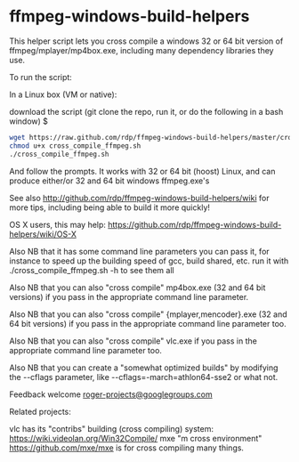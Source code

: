 ffmpeg-windows-build-helpers
============================

This helper script lets you cross compile a windows 32 or 64 bit version of ffmpeg/mplayer/mp4box.exe,
including many dependency libraries they use.

To run the script:

In a Linux box (VM or native):

download the script (git clone the repo, run it, or do the following in a bash window) $

```bash
wget https://raw.github.com/rdp/ffmpeg-windows-build-helpers/master/cross_compile_ffmpeg.sh -O cross_compile_ffmpeg.sh
chmod u+x cross_compile_ffmpeg.sh
./cross_compile_ffmpeg.sh
```

And follow the prompts.
It works with 32 or 64 bit (hoost) Linux, and can produce either/or 32 and 64 bit windows ffmpeg.exe's

See also 
http://github.com/rdp/ffmpeg-windows-build-helpers/wiki for more tips, including being able to build it more quickly!

OS X users, this may help: https://github.com/rdp/ffmpeg-windows-build-helpers/wiki/OS-X

Also NB that it has some command line parameters you can pass it, for instance to speed
up the building speed of gcc, build shared, etc. run it with 
./cross_compile_ffmpeg.sh -h 
to see them all

Also NB that you can also "cross compile" mp4box.exe (32 and 64 bit versions) if you pass in the appropriate command line parameter.

Also NB that you can also "cross compile" {mplayer,mencoder}.exe (32 and 64 bit versions) if you pass in the appropriate command line parameter too.

Also NB that you can also "cross compile" vlc.exe if you pass in the appropriate command line parameter too.

Also NB that you can create a "somewhat optimized builds" by modifying the --cflags parameter, like --cflags=-march=athlon64-sse2 or what not.

Feedback welcome roger-projects@googlegroups.com

Related projects:

vlc has its "contribs" building (cross compiling) system: https://wiki.videolan.org/Win32Compile/
mxe "m cross environment" https://github.com/mxe/mxe is for cross compiling many things.

